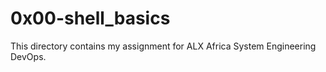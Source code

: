 # 0x00-shell_basics

This directory contains my assignment for ALX Africa System Engineering DevOps.
